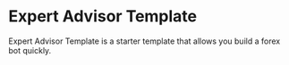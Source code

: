 Expert Advisor Template
===========
Expert Advisor Template is a starter template that allows you build a forex bot quickly.